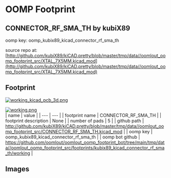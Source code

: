 # OOMP Footprint  
## CONNECTOR_RF_SMA_TH  by kubiX89  
  
oomp key: oomp_kubix89_kicad_connector_rf_sma_th  
  
source repo at: [http://github.com/kubiX89/kiCAD.pretty/blob/master/tmp/data//oomlout_oomp_footprint_src/XTAL_7X5MM.kicad_mod](http://github.com/kubiX89/kiCAD.pretty/blob/master/tmp/data//oomlout_oomp_footprint_src/XTAL_7X5MM.kicad_mod)  
## Footprint  
  
[![working_kicad_pcb_3d.png](working_kicad_pcb_3d_600.png)](working_kicad_pcb_3d.png)  
  
[![working.png](working_600.png)](working.png)  
| name | value | 
| --- | --- | 
| footprint name | CONNECTOR_RF_SMA_TH | 
| footprint description | None | 
| number of pads | 5 | 
| github path | http://github.com/kubiX89/kiCAD.pretty/blob/master/tmp/data//oomlout_oomp_footprint_src/CONNECTOR_RF_SMA_TH.kicad_mod | 
| oomp key | oomp_kubix89_kicad_connector_rf_sma_th | 
| oomp bot github | https://github.com/oomlout/oomlout_oomp_footprint_bot/tree/main/tmp/data//oomlout_oomp_footprint_src/footprints/kubix89_kicad_connector_rf_sma_th/working | 
## Images  
